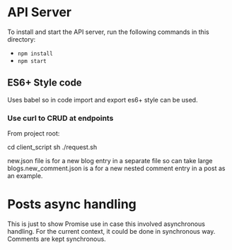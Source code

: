 # API Server

To install and start the API server, run the following commands in this directory:

* `npm install`
* `npm start`

## ES6+ Style code

Uses babel so in code import and export es6+ style can be used.

### Use curl to CRUD at endpoints

From project root:

cd client_script
sh ./request.sh

new.json file is for a new blog entry in a separate file so can take large blogs.new_comment.json is a for a new nested comment entry in a post as an example.

# Posts async handling
This is just to show Promise use in case this involved asynchronous handling. 
For the current context, it could be done in synchronous way. Comments are kept synchronous.
